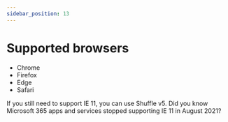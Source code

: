 ```yaml
---
sidebar_position: 13
---
```


# Supported browsers

- Chrome
- Firefox
- Edge
- Safari

If you still need to support IE 11, you can use Shuffle v5. Did you know Microsoft 365 apps and services stopped supporting IE 11 in August 2021?
